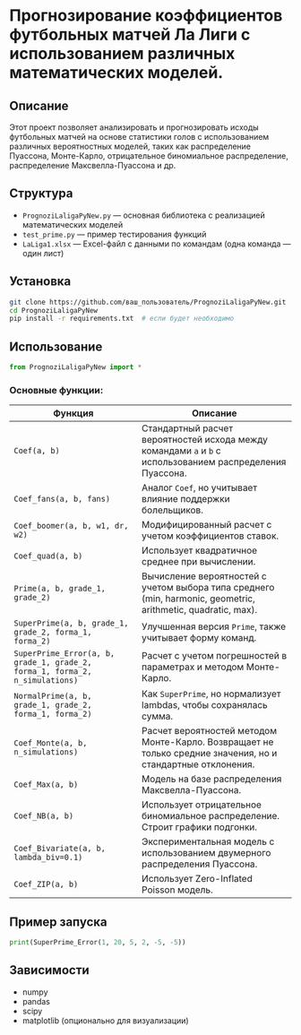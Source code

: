 # Прогнозирование коэффициентов футбольных матчей Ла Лиги с использованием различных математических моделей.

## Описание

Этот проект позволяет анализировать и прогнозировать исходы футбольных матчей на основе статистики голов с использованием различных вероятностных моделей, таких как распределение Пуассона, Монте-Карло, отрицательное биномиальное распределение, распределение Максвелла-Пуассона и др.

## Структура

- `PrognoziLaligaPyNew.py` — основная библиотека с реализацией математических моделей
- `test_prime.py` — пример тестирования функций
- `LaLiga1.xlsx` — Excel-файл с данными по командам (одна команда — один лист)

## Установка

```bash
git clone https://github.com/ваш_пользователь/PrognoziLaligaPyNew.git
cd PrognoziLaligaPyNew
pip install -r requirements.txt  # если будет необходимо
```

## Использование

```python
from PrognoziLaligaPyNew import *
```

### Основные функции:

| Функция | Описание |
|--------|----------|
| `Coef(a, b)` | Стандартный расчет вероятностей исхода между командами `a` и `b` с использованием распределения Пуассона. |
| `Coef_fans(a, b, fans)` | Аналог `Coef`, но учитывает влияние поддержки болельщиков. |
| `Coef_boomer(a, b, w1, dr, w2)` | Модифицированный расчет с учетом коэффициентов ставок. |
| `Coef_quad(a, b)` | Использует квадратичное среднее при вычислении. |
| `Prime(a, b, grade_1, grade_2)` | Вычисление вероятностей с учетом выбора типа среднего (min, harmonic, geometric, arithmetic, quadratic, max). |
| `SuperPrime(a, b, grade_1, grade_2, forma_1, forma_2)` | Улучшенная версия `Prime`, также учитывает форму команд. |
| `SuperPrime_Error(a, b, grade_1, grade_2, forma_1, forma_2, n_simulations)` | Расчет с учетом погрешностей в параметрах и методом Монте-Карло. |
| `NormalPrime(a, b, grade_1, grade_2, forma_1, forma_2)` | Как `SuperPrime`, но нормализует lambdas, чтобы сохранялась сумма. |
| `Coef_Monte(a, b, n_simulations)` | Расчет вероятностей методом Монте-Карло. Возвращает не только средние значения, но и стандартные отклонения. |
| `Coef_Max(a, b)` | Модель на базе распределения Максвелла-Пуассона. |
| `Coef_NB(a, b)` | Использует отрицательное биномиальное распределение. Строит графики подгонки. |
| `Coef_Bivariate(a, b, lambda_biv=0.1)` | Экспериментальная модель с использованием двумерного распределения Пуассона. |
| `Coef_ZIP(a, b)` | Использует Zero-Inflated Poisson модель. |

## Пример запуска

```python
print(SuperPrime_Error(1, 20, 5, 2, -5, -5))
```

## Зависимости

- numpy
- pandas
- scipy
- matplotlib (опционально для визуализации)
